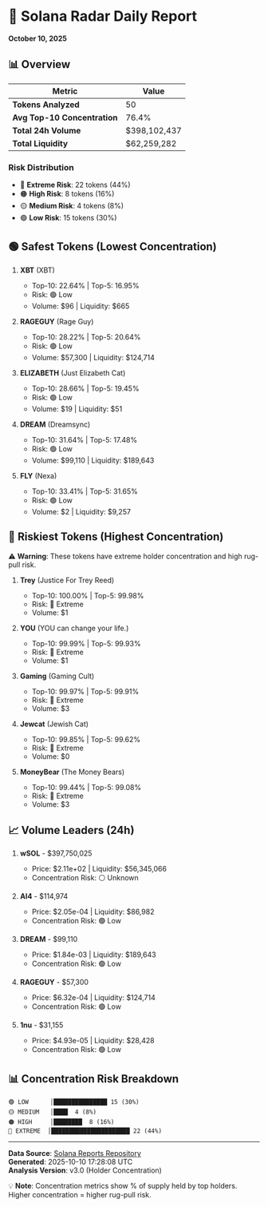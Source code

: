 # 🎯 Solana Radar Daily Report
**October 10, 2025**

## 📊 Overview

| Metric | Value |
|--------|-------|
| **Tokens Analyzed** | 50 |
| **Avg Top-10 Concentration** | 76.4% |
| **Total 24h Volume** | $398,102,437 |
| **Total Liquidity** | $62,259,282 |

### Risk Distribution
- 🔴 **Extreme Risk**: 22 tokens (44%)
- 🟠 **High Risk**: 8 tokens (16%)
- 🟡 **Medium Risk**: 4 tokens (8%)
- 🟢 **Low Risk**: 15 tokens (30%)

## 🟢 Safest Tokens (Lowest Concentration)

1. **XBT** (XBT)
   - Top-10: 22.64% | Top-5: 16.95%
   - Risk: 🟢 Low
   - Volume: $96 | Liquidity: $665

2. **RAGEGUY** (Rage Guy)
   - Top-10: 28.22% | Top-5: 20.64%
   - Risk: 🟢 Low
   - Volume: $57,300 | Liquidity: $124,714

3. **ELIZABETH** (Just Elizabeth Cat)
   - Top-10: 28.66% | Top-5: 19.45%
   - Risk: 🟢 Low
   - Volume: $19 | Liquidity: $51

4. **DREAM** (Dreamsync)
   - Top-10: 31.64% | Top-5: 17.48%
   - Risk: 🟢 Low
   - Volume: $99,110 | Liquidity: $189,643

5. **FLY** (Nexa)
   - Top-10: 33.41% | Top-5: 31.65%
   - Risk: 🟢 Low
   - Volume: $2 | Liquidity: $9,257

## 🔴 Riskiest Tokens (Highest Concentration)

⚠️ **Warning**: These tokens have extreme holder concentration and high rug-pull risk.

1. **Trey** (Justice For Trey Reed)
   - Top-10: 100.00% | Top-5: 99.98%
   - Risk: 🔴 Extreme
   - Volume: $1

2. **YOU** (YOU can change your life.)
   - Top-10: 99.99% | Top-5: 99.93%
   - Risk: 🔴 Extreme
   - Volume: $1

3. **Gaming** (Gaming Cult)
   - Top-10: 99.97% | Top-5: 99.91%
   - Risk: 🔴 Extreme
   - Volume: $3

4. **Jewcat** (Jewish Cat)
   - Top-10: 99.85% | Top-5: 99.62%
   - Risk: 🔴 Extreme
   - Volume: $0

5. **MoneyBear** (The Money Bears)
   - Top-10: 99.44% | Top-5: 99.08%
   - Risk: 🔴 Extreme
   - Volume: $3

## 📈 Volume Leaders (24h)

1. **wSOL** - $397,750,025
   - Price: $2.11e+02 | Liquidity: $56,345,066
   - Concentration Risk: ⚪ Unknown

2. **AI4** - $114,974
   - Price: $2.05e-04 | Liquidity: $86,982
   - Concentration Risk: 🟢 Low

3. **DREAM** - $99,110
   - Price: $1.84e-03 | Liquidity: $189,643
   - Concentration Risk: 🟢 Low

4. **RAGEGUY** - $57,300
   - Price: $6.32e-04 | Liquidity: $124,714
   - Concentration Risk: 🟢 Low

5. **1nu** - $31,155
   - Price: $4.93e-05 | Liquidity: $28,428
   - Concentration Risk: 🟢 Low

## 📊 Concentration Risk Breakdown

```
🟢 LOW      │███████████████ 15 (30%)
🟡 MEDIUM   │████  4 (8%)
🟠 HIGH     │████████  8 (16%)
🔴 EXTREME  │██████████████████████ 22 (44%)
```

---

**Data Source**: [Solana Reports Repository](https://github.com/stelios5791/sol-reports/)  
**Generated**: 2025-10-10 17:28:08 UTC  
**Analysis Version**: v3.0 (Holder Concentration)

💡 **Note**: Concentration metrics show % of supply held by top holders. Higher concentration = higher rug-pull risk.